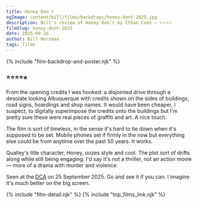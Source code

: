 ```yaml
---
title: Honey Don't
ogImage: content/bill/films/backdrops/honey-dont-2025.jpg
description: Bill's review of Honey Don't by Ethan Coen — ⭐⭐⭐⭐
filmSlug: honey-dont-2025
date: 2025-09-26
author: Bill Horsman
tags: films
---
```


{% include "film-backdrop-and-poster.njk" %}

### ⭐⭐⭐⭐⭐︎

From the opening credits I was hooked: a disjointed drive through a desolate looking Albuquerque with credits shown on the sides of buildings, road signs, hoardings and shop names. It would have been cheaper, I suspect, to digitally superimpose the credits onto the buildings but I'm pretty sure these were real pieces of graffiti and art. A nice touch.

The film is sort of timeless, in the sense it's hard to tie down when it's supposed to be set. Mobile phones set if firmly in the now but everything else could be from anytime over the past 50 years. It works.

Qualley's title character, Honey, oozes style and cool. The plot sort of drifts along while still being engaging. I'd say it's not a thriller, not an action movie — more of a drama with murder and violence. 

Seen at the [DCA](https://www.dca.org.uk/) on 25 September 2025. Go and see it if you can. I imagine it's much better on the big screen.

{% include "film-detail.njk" %}
{% include "top_films_link.njk" %}

